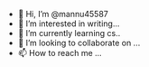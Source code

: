 - 👋 Hi, I’m @mannu45587
- 👀 I’m interested in writing...
- 🌱 I’m currently learning cs..
- 💞️ I’m looking to collaborate on ...
- 📫 How to reach me ...

<!---
mannu45587/mannu45587 is a ✨ special ✨ repository because its `README.md` (this file) appears on your GitHub profile.
You can click the Preview link to take a look at your changes.
--->

